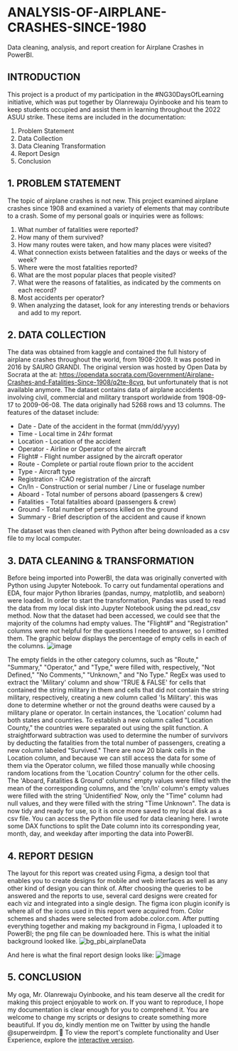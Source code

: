 # ANALYSIS-OF-AIRPLANE-CRASHES-SINCE-1980
Data cleaning, analysis, and report creation for Airplane Crashes in PowerBI.

## INTRODUCTION
This project is a product of my participation in the #NG30DaysOfLearning initiative, which was put together by Olanrewaju Oyinbooke and his team to keep students occupied and assist them in learning throughout the 2022 ASUU strike. These items are included in the documentation:
1. Problem Statement
2. Data Collection
3. Data Cleaning Transformation 
4. Report Design
5. Conclusion

## 1. PROBLEM STATEMENT
The topic of airplane crashes is not new. This project examined airplane crashes since 1908 and examined a variety of elements that may contribute to a crash. Some of my personal goals or inquiries were as follows:
1. What number of fatalities were reported?
2. How many of them survived?
3. How many routes were taken, and how many places were visited?
4. What connection exists between fatalities and the days or weeks of the week?
5. Where were the most fatalities reported?
6. What are the most popular places that people visited?
7. What were the reasons of fatalities, as indicated by the comments on each record?
8. Most accidents per operator?
9. When analyzing the dataset, look for any interesting trends or behaviors and add to my report.


## 2. DATA COLLECTION
The data was obtained from kaggle and contained  the full history of airplane crashes throughout the world, from 1908-2009. It was posted in 2016 by SAURO GRANDI. The original version was hosted by Open Data by Socrata at the at: https://opendata.socrata.com/Government/Airplane-Crashes-and-Fatalities-Since-1908/q2te-8cvq, but unfortunately that is not available anymore. The dataset contains data of airplane accidents involving civil, commercial and military transport worldwide from 1908-09-17 to 2009-06-08.
The data originally had 5268 rows and 13 columns. The features of the dataset include:
* Date - Date of the accident in the format (mm/dd/yyyy)
* Time - Local time in 24hr format
* Location - Location of the accident
* Operator - Airline or Operator of the aircraft
* Flight# - Flight number assigned by the aircraft operator
* Route - Complete or partial route flown prior to the accident
* Type - Aircraft type
* Registration - ICAO registration of the aircraft
* Cn/In - Construction or serial number / Line or fuselage number
* Aboard - Total number of persons aboard (passengers & crew)
* Fatalities - Total fatalities aboard (passengers & crew)
* Ground - Total number of persons killed on the ground
* Summary - Brief description of the accident and cause if known

The dataset was then cleaned with Python after being downloaded as a csv file to my local computer.


## 3. DATA CLEANING & TRANSFORMATION
Before being imported into PowerBI, the data was originally converted with Python using Jupyter Notebook.
To carry out fundamental operations and EDA, four major Python libraries (pandas, numpy, matplotlib, and seaborn) were loaded.
In order to start the transformation, Pandas was used to read the data from my local disk into Jupyter Notebook using the pd.read_csv method. Now that the dataset had been accessed, we could see that the majority of the columns had empty values. The "Flight#" and "Registration" columns were not helpful for the questions I needed to answer, so I omitted them. The graphic below displays the percentage of empty cells in each of the columns.
![image](https://user-images.githubusercontent.com/112688755/196692152-9da52081-64ec-4b7b-9175-961c94023250.png)

The empty fields in the other category columns, such as "Route," "Summary," "Operator," and "Type," were filled with, respectively, "Not Defined," "No Comments," "Unknown," and "No Type."
RegEx was used to extract the 'Military' column and show 'TRUE & FALSE' for cells that contained the string military in them and cells that did not contain the string military, respectively, creating a new column called 'Is Military'. this was done to determine whether or not the ground deaths were caused by a military plane or operator.
In certain instances, the 'Location' column had both states and countries. To establish a new column called "Location County," the countries were separated out using the split function.
A straightforward subtraction was used to determine the number of survivors by deducting the fatalities from the total number of passengers, creating a new column labeled "Survived." There are now 20 blank cells in the Location column, and because we can still access the data for some of them via the Operator column, we filled those manually while choosing random locations from the 'Location Country' column for the other cells.
The 'Aboard, Fatalities & Ground' columns' empty values were filled with the mean of the corresponding columns, and the 'cn/In' column's empty values were filled with the string 'Unidentified'
Now, only the "Time" column had null values, and they were filled with the string "Time Unknown". The data is now tidy and ready for use, so it is once more saved to my local disk as a csv file.
You can access the Python file used for data cleaning here.
I wrote some DAX functions to split the Date column into its corresponding year, month, day, and weekday after importing the data into PowerBI.


## 4. REPORT DESIGN
The layout for this report was created using Figma, a design tool that enables you to create designs for mobile and web interfaces as well as any other kind of design you can think of. After choosing the queries to be answered and the reports to use, several card designs were created for each viz and integrated into a single design. The figma icon plugin iconify is where all of the icons used in this report were acquired from. Color schemes and shades were selected from adobe.color.com. After putting everything together and making my background in Figma, I uploaded it to PowerBI; the png file can be downloaded here. This is what the initial background looked like.
![bg_pbi_airplaneData](https://user-images.githubusercontent.com/112688755/196686383-6da72afe-b050-4953-87b8-215ced4e4a76.png)


And here is what the final report design looks like:
![image](https://user-images.githubusercontent.com/112688755/196686184-e143d3d7-6485-4de3-88e1-73939c5df6cf.png)


## 5. CONCLUSION
My oga, Mr. Olanrewaju Oyinbooke, and his team deserve all the credit for making this project enjoyable to work on. If you want to reproduce, I hope my documentation is clear enough for you to comprehend it. You are welcome to change my scripts or designs to create something more beautiful. If you do, kindly mention me on Twitter by using the handle @superweirdpm. 🚀
To view the report's complete functionality and User Experience, explore the [interactive version](https://app.powerbi.com/view?r=eyJrIjoiNDNmNWFhNTctNTNiNy00ZDExLTg4ZTItNjBkYjNjNGE5NDgwIiwidCI6ImYxMDIxMjliLTQwMjUtNDFlOC05ZDAyLThlMzRmNmE1ZjQyNCJ9).

